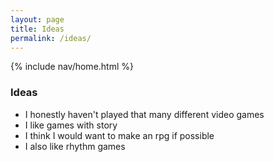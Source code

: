```yaml
---
layout: page
title: Ideas
permalink: /ideas/
---
```


{% include nav/home.html %}

### Ideas

- I honestly haven't played that many different video games
- I like games with story
- I think I would want to make an rpg if possible
- I also like rhythm games